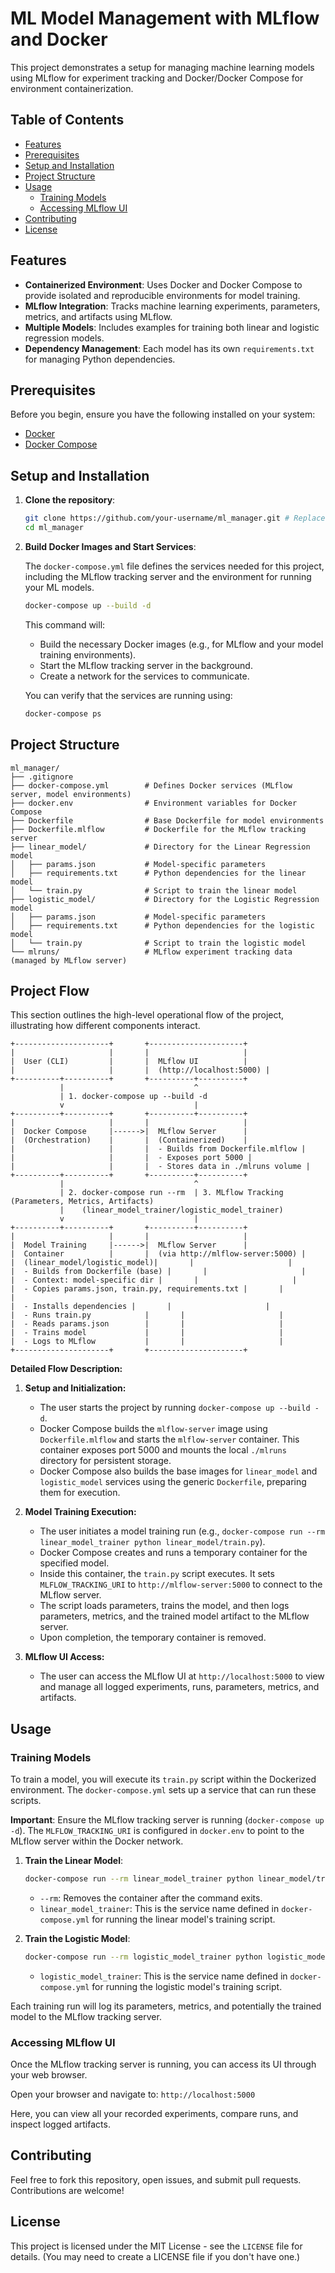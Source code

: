 # ML Model Management with MLflow and Docker

This project demonstrates a setup for managing machine learning models using MLflow for experiment tracking and Docker/Docker Compose for environment containerization.

## Table of Contents

- [Features](#features)
- [Prerequisites](#prerequisites)
- [Setup and Installation](#setup-and-installation)
- [Project Structure](#project-structure)
- [Usage](#usage)
  - [Training Models](#training-models)
  - [Accessing MLflow UI](#accessing-mlflow-ui)
- [Contributing](#contributing)
- [License](#license)

## Features

- **Containerized Environment**: Uses Docker and Docker Compose to provide isolated and reproducible environments for model training.
- **MLflow Integration**: Tracks machine learning experiments, parameters, metrics, and artifacts using MLflow.
- **Multiple Models**: Includes examples for training both linear and logistic regression models.
- **Dependency Management**: Each model has its own `requirements.txt` for managing Python dependencies.

## Prerequisites

Before you begin, ensure you have the following installed on your system:

- [Docker](https://docs.docker.com/get-docker/)
- [Docker Compose](https://docs.docker.com/compose/install/)

## Setup and Installation

1.  **Clone the repository**:

    ```bash
    git clone https://github.com/your-username/ml_manager.git # Replace with your actual repository URL
    cd ml_manager
    ```

2.  **Build Docker Images and Start Services**:

    The `docker-compose.yml` file defines the services needed for this project, including the MLflow tracking server and the environment for running your ML models.

    ```bash
    docker-compose up --build -d
    ```

    This command will:
    - Build the necessary Docker images (e.g., for MLflow and your model training environments).
    - Start the MLflow tracking server in the background.
    - Create a network for the services to communicate.

    You can verify that the services are running using:

    ```bash
    docker-compose ps
    ```

## Project Structure

```
ml_manager/
├── .gitignore
├── docker-compose.yml        # Defines Docker services (MLflow server, model environments)
├── docker.env                # Environment variables for Docker Compose
├── Dockerfile                # Base Dockerfile for model environments
├── Dockerfile.mlflow         # Dockerfile for the MLflow tracking server
├── linear_model/             # Directory for the Linear Regression model
│   ├── params.json           # Model-specific parameters
│   ├── requirements.txt      # Python dependencies for the linear model
│   └── train.py              # Script to train the linear model
├── logistic_model/           # Directory for the Logistic Regression model
│   ├── params.json           # Model-specific parameters
│   ├── requirements.txt      # Python dependencies for the logistic model
│   └── train.py              # Script to train the logistic model
└── mlruns/                   # MLflow experiment tracking data (managed by MLflow server)
```

## Project Flow

This section outlines the high-level operational flow of the project, illustrating how different components interact.

```
+---------------------+       +---------------------+
|                     |       |                     |
|  User (CLI)         |       |  MLflow UI          |
|                     |       |  (http://localhost:5000) |
+----------+----------+       +----------+----------+
           |                             ^
           | 1. docker-compose up --build -d
           v                             |
+----------+----------+       +----------+----------+
|                     |       |                     |
|  Docker Compose     |------>|  MLflow Server      |
|  (Orchestration)    |       |  (Containerized)    |
|                     |       |  - Builds from Dockerfile.mlflow |
|                     |       |  - Exposes port 5000 |
|                     |       |  - Stores data in ./mlruns volume |
+----------+----------+       +----------+----------+
           |                             ^
           | 2. docker-compose run --rm  | 3. MLflow Tracking (Parameters, Metrics, Artifacts)
           |    (linear_model_trainer/logistic_model_trainer)
           v                             |
+----------+----------+       +----------+----------+
|                     |       |                     |
|  Model Training     |------>|  MLflow Server      |
|  Container          |       |  (via http://mlflow-server:5000) |
|  (linear_model/logistic_model)|       |                     |
|  - Builds from Dockerfile (base) |       |                     |
|  - Context: model-specific dir |       |                     |
|  - Copies params.json, train.py, requirements.txt |       |                     |
|  - Installs dependencies |       |                     |
|  - Runs train.py            |       |                     |
|  - Reads params.json        |       |                     |
|  - Trains model             |       |                     |
|  - Logs to MLflow           |       |                     |
+---------------------+       +---------------------+
```

**Detailed Flow Description:**

1.  **Setup and Initialization:**
    *   The user starts the project by running `docker-compose up --build -d`.
    *   Docker Compose builds the `mlflow-server` image using `Dockerfile.mlflow` and starts the `mlflow-server` container. This container exposes port 5000 and mounts the local `./mlruns` directory for persistent storage.
    *   Docker Compose also builds the base images for `linear_model` and `logistic_model` services using the generic `Dockerfile`, preparing them for execution.

2.  **Model Training Execution:**
    *   The user initiates a model training run (e.g., `docker-compose run --rm linear_model_trainer python linear_model/train.py`).
    *   Docker Compose creates and runs a temporary container for the specified model.
    *   Inside this container, the `train.py` script executes. It sets `MLFLOW_TRACKING_URI` to `http://mlflow-server:5000` to connect to the MLflow server.
    *   The script loads parameters, trains the model, and then logs parameters, metrics, and the trained model artifact to the MLflow server.
    *   Upon completion, the temporary container is removed.

3.  **MLflow UI Access:**
    *   The user can access the MLflow UI at `http://localhost:5000` to view and manage all logged experiments, runs, parameters, metrics, and artifacts.

## Usage

### Training Models

To train a model, you will execute its `train.py` script within the Dockerized environment. The `docker-compose.yml` sets up a service that can run these scripts.

**Important**: Ensure the MLflow tracking server is running (`docker-compose up -d`). The `MLFLOW_TRACKING_URI` is configured in `docker.env` to point to the MLflow server within the Docker network.

1.  **Train the Linear Model**:

    ```bash
    docker-compose run --rm linear_model_trainer python linear_model/train.py
    ```

    - `--rm`: Removes the container after the command exits.
    - `linear_model_trainer`: This is the service name defined in `docker-compose.yml` for running the linear model's training script.

2.  **Train the Logistic Model**:

    ```bash
    docker-compose run --rm logistic_model_trainer python logistic_model/train.py
    ```

    - `logistic_model_trainer`: This is the service name defined in `docker-compose.yml` for running the logistic model's training script.

Each training run will log its parameters, metrics, and potentially the trained model to the MLflow tracking server.

### Accessing MLflow UI

Once the MLflow tracking server is running, you can access its UI through your web browser.

Open your browser and navigate to: `http://localhost:5000`

Here, you can view all your recorded experiments, compare runs, and inspect logged artifacts.

## Contributing

Feel free to fork this repository, open issues, and submit pull requests. Contributions are welcome!

## License

This project is licensed under the MIT License - see the `LICENSE` file for details. (You may need to create a LICENSE file if you don't have one.)
